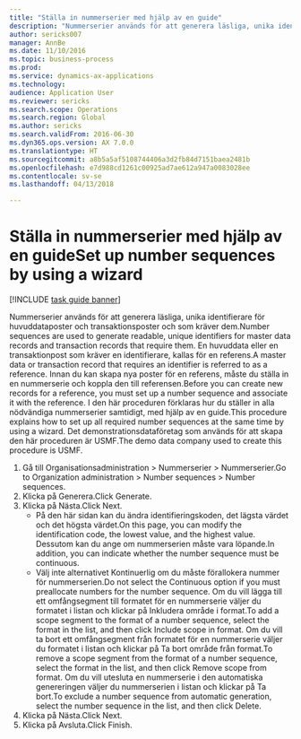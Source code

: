 ```yaml
--- 
title: "Ställa in nummerserier med hjälp av en guide"
description: "Nummerserier används för att generera läsliga, unika identifierare för huvuddataposter och transaktionsposter och som kräver dem."
author: sericks007
manager: AnnBe
ms.date: 11/10/2016
ms.topic: business-process
ms.prod: 
ms.service: dynamics-ax-applications
ms.technology: 
audience: Application User
ms.reviewer: sericks
ms.search.scope: Operations
ms.search.region: Global
ms.author: sericks
ms.search.validFrom: 2016-06-30
ms.dyn365.ops.version: AX 7.0.0
ms.translationtype: HT
ms.sourcegitcommit: a8b5a5af5108744406a3d2fb84d7151baea2481b
ms.openlocfilehash: e7d988cd1261c00925ad7ae612a947a0083028ee
ms.contentlocale: sv-se
ms.lasthandoff: 04/13/2018

---
```

# <a name="set-up-number-sequences-by-using-a-wizard"></a><span data-ttu-id="5e582-103">Ställa in nummerserier med hjälp av en guide</span><span class="sxs-lookup"><span data-stu-id="5e582-103">Set up number sequences by using a wizard</span></span>

[!INCLUDE [task guide banner](../../includes/task-guide-banner.md)]

<span data-ttu-id="5e582-104">Nummerserier används för att generera läsliga, unika identifierare för huvuddataposter och transaktionsposter och som kräver dem.</span><span class="sxs-lookup"><span data-stu-id="5e582-104">Number sequences are used to generate readable, unique identifiers for master data records and transaction records that require them.</span></span> <span data-ttu-id="5e582-105">En huvuddata eller en transaktionpost som kräver en identifierare, kallas för en referens.</span><span class="sxs-lookup"><span data-stu-id="5e582-105">A master data or transaction record that requires an identifier is referred to as a reference.</span></span> <span data-ttu-id="5e582-106">Innan du kan skapa nya poster för en referens, måste du ställa in en nummerserie och koppla den till referensen.</span><span class="sxs-lookup"><span data-stu-id="5e582-106">Before you can create new records for a reference, you must set up a number sequence and associate it with the reference.</span></span> <span data-ttu-id="5e582-107">I den här proceduren förklaras hur du ställer in alla nödvändiga nummerserier samtidigt, med hjälp av en guide.</span><span class="sxs-lookup"><span data-stu-id="5e582-107">This procedure explains how to set up all required number sequences at the same time by using a wizard.</span></span> <span data-ttu-id="5e582-108">Det demonstrationsdataföretag som används för att skapa den här proceduren är USMF.</span><span class="sxs-lookup"><span data-stu-id="5e582-108">The demo data company used to create this procedure is USMF.</span></span>

1. <span data-ttu-id="5e582-109">Gå till Organisationsadministration > Nummerserier > Nummerserier.</span><span class="sxs-lookup"><span data-stu-id="5e582-109">Go to Organization administration > Number sequences > Number sequences.</span></span>
2. <span data-ttu-id="5e582-110">Klicka på Generera.</span><span class="sxs-lookup"><span data-stu-id="5e582-110">Click Generate.</span></span>
3. <span data-ttu-id="5e582-111">Klicka på Nästa.</span><span class="sxs-lookup"><span data-stu-id="5e582-111">Click Next.</span></span>
    * <span data-ttu-id="5e582-112">På den här sidan kan du ändra identifieringskoden, det lägsta värdet och det högsta värdet.</span><span class="sxs-lookup"><span data-stu-id="5e582-112">On this page, you can modify the identification code, the lowest value, and the highest value.</span></span> <span data-ttu-id="5e582-113">Dessutom kan du ange om nummerserien måste vara löpande.</span><span class="sxs-lookup"><span data-stu-id="5e582-113">In addition, you can indicate whether the number sequence must be continuous.</span></span>   
    * <span data-ttu-id="5e582-114">Välj inte alternativet Kontinuerlig om du måste förallokera nummer för nummerserien.</span><span class="sxs-lookup"><span data-stu-id="5e582-114">Do not select the Continuous option if you must preallocate numbers for the number sequence.</span></span>     <span data-ttu-id="5e582-115">Om du vill lägga till ett omfångsegment till formatet för en nummerserie väljer du formatet i listan och klickar på Inkludera område i format.</span><span class="sxs-lookup"><span data-stu-id="5e582-115">To add a scope segment to the format of a number sequence, select the format in the list, and then click Include scope in format.</span></span>     <span data-ttu-id="5e582-116">Om du vill ta bort ett omfångsegment från formatet för en nummerserie väljer du formatet i listan och klickar på Ta bort område från format.</span><span class="sxs-lookup"><span data-stu-id="5e582-116">To remove a scope segment from the format of a number sequence, select the format in the list, and then click Remove scope from format.</span></span>     <span data-ttu-id="5e582-117">Om du vill utesluta en nummerserie i den automatiska genereringen väljer du nummerserien i listan och klickar på Ta bort.</span><span class="sxs-lookup"><span data-stu-id="5e582-117">To exclude a number sequence from automatic generation, select the number sequence in the list, and then click Delete.</span></span>  
4. <span data-ttu-id="5e582-118">Klicka på Nästa.</span><span class="sxs-lookup"><span data-stu-id="5e582-118">Click Next.</span></span>
5. <span data-ttu-id="5e582-119">Klicka på Avsluta.</span><span class="sxs-lookup"><span data-stu-id="5e582-119">Click Finish.</span></span>


